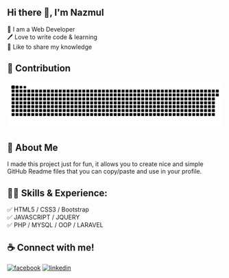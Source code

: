 
## Hi there 👋, I'm Nazmul
<p>👑 I am a Web Developer<br>
 🖊️ Love to write code & learning<br>
 🎤 Like to share my knowledge</p>

## 🐍 Contribution  
<p align="center">
  <img src="https://raw.githubusercontent.com/Md-shefat-masum/Md-shefat-masum/5058c4ebc99f7b373f60683c30ebdd449ac3e0d2/github-user-contribution.svg" alt="Snake animation">
</p>

## 🚀 About Me 
I made this project just for fun, it allows you to create nice and simple GitHub Readme files that you can copy/paste and use in your profile.
## 👨‍💻 Skills & Experience:

✅ HTML5 / CSS3 / Bootstrap <br>
✅ JAVASCRIPT / JQUERY <br>
✅ PHP / MYSQL / OOP / LARAVEL





## ☕ Connect with me!


[<img src='https://cdn.jsdelivr.net/npm/simple-icons@3.0.1/icons/facebook.svg' alt='facebook' height='40'>](nazmul.nahid998)  [<img src='https://cdn.jsdelivr.net/npm/simple-icons@3.0.1/icons/linkedin.svg' alt='linkedin' height='40'>](mdnazmul1998) 


